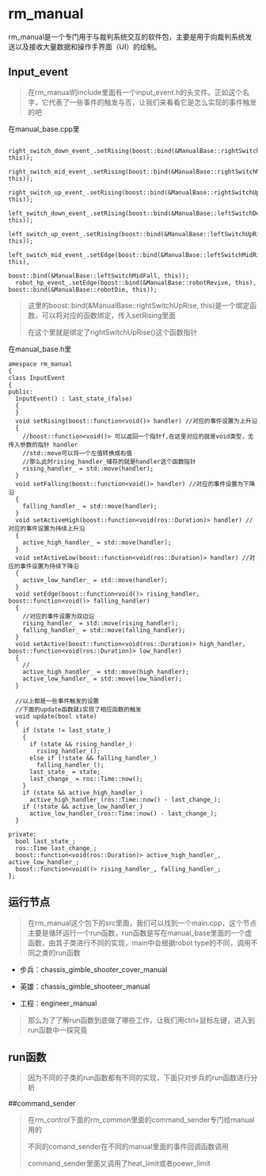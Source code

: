# rm_manual

rm_manual是一个专门用于与裁判系统交互的软件包，主要是用于向裁判系统发送以及接收大量数据和操作手界面（UI）的绘制。



## Input_event

> 在rm_manual的include里面有一个input_event.h的头文件。正如这个名字，它代表了一些事件的触发与否，让我们来看看它是怎么实现的事件触发的吧

在manual_base.cpp里

```
  right_switch_down_event_.setRising(boost::bind(&ManualBase::rightSwitchDownRise, this));
  right_switch_mid_event_.setRising(boost::bind(&ManualBase::rightSwitchMidRise, this));
  right_switch_up_event_.setRising(boost::bind(&ManualBase::rightSwitchUpRise, this));
  left_switch_down_event_.setRising(boost::bind(&ManualBase::leftSwitchDownRise, this));
  left_switch_up_event_.setRising(boost::bind(&ManualBase::leftSwitchUpRise, this));
  left_switch_mid_event_.setEdge(boost::bind(&ManualBase::leftSwitchMidRise, this),
                                 boost::bind(&ManualBase::leftSwitchMidFall, this));
  robot_hp_event_.setEdge(boost::bind(&ManualBase::robotRevive, this), boost::bind(&ManualBase::robotDie, this));
```

> 这里的boost::bind(&ManualBase::rightSwitchUpRise, this)是一个绑定函数，可以将对应的函数绑定，传入setRising里面
>
> 在这个里就是绑定了rightSwitchUpRise()这个函数指针

在manual_base.h里

```
amespace rm_manual
{
class InputEvent
{
public:
  InputEvent() : last_state_(false)
  {
  }
  void setRising(boost::function<void()> handler) //对应的事件设置为上升沿
  {
  	//boost::function<void()> 可以返回一个指针f,在这里对应的就是void类型，无传入参数的指针 handler
  	//std::move可以将一个左值转换成右值
  	//那么此时rising_handler_储存的就是handler这个函数指针
  	rising_handler_ = std::move(handler);
  }
  void setFalling(boost::function<void()> handler) //对应的事件设置为下降沿
  {
    falling_handler_ = std::move(handler);
  }
  void setActiveHigh(boost::function<void(ros::Duration)> handler) //对应的事件设置为持续上升沿
  {
    active_high_handler_ = std::move(handler);
  }
  void setActiveLow(boost::function<void(ros::Duration)> handler) //对应的事件设置为持续下降沿
  {
    active_low_handler_ = std::move(handler);
  }
  void setEdge(boost::function<void()> rising_handler, boost::function<void()> falling_handler)
  {
  	//对应的事件设置为双边沿
    rising_handler_ = std::move(rising_handler);
    falling_handler_ = std::move(falling_handler);
  }
  void setActive(boost::function<void(ros::Duration)> high_handler, boost::function<void(ros::Duration)> low_handler)
  {
    //
    active_high_handler_ = std::move(high_handler);
    active_low_handler_ = std::move(low_handler);
  }
  
  //以上都是一些事件触发的设置
  //下面的update函数就i实现了相应函数的触发
  void update(bool state)
  {
    if (state != last_state_)
    {
      if (state && rising_handler_)
        rising_handler_();
      else if (!state && falling_handler_)
        falling_handler_();
      last_state_ = state;
      last_change_ = ros::Time::now();
    }
    if (state && active_high_handler_)
      active_high_handler_(ros::Time::now() - last_change_);
    if (!state && active_low_handler_)
      active_low_handler_(ros::Time::now() - last_change_);
  }

private:
  bool last_state_;
  ros::Time last_change_;
  boost::function<void(ros::Duration)> active_high_handler_, active_low_handler_;
  boost::function<void()> rising_handler_, falling_handler_;
};
```



## 运行节点

> 在rm_manual这个包下的src里面，我们可以找到一个main.cpp，这个节点主要是循环运行一个run函数，run函数是写在manual_base里面的一个虚函数，由其子类进行不同的实现，main中会根据robot type的不同，调用不同之类的run函数

- 步兵：chassis_gimble_shooter_cover_manual

- 英雄：chassis_gimble_shooteer_manual
- 工程：engineer_manual

> 那么为了了解run函数到底做了哪些工作，让我们用ctrl+鼠标左键，进入到run函数中一探究竟

## run函数

> 因为不同的子类的run函数都有不同的实现，下面只对步兵的run函数进行分析



##command_sender

> 在rm_control下面的rm_common里面的command_sender专门给manual用的
>
> 不同的comand_sender在不同的manual里面的事件回调函数调用
>
> command_sender里面又调用了heat_limit或者poewr_limit

